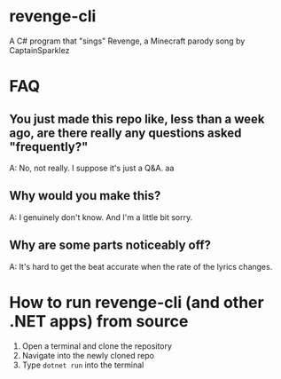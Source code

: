 # revenge-cli 
A C# program that "sings" Revenge, a Minecraft parody song by CaptainSparklez 

# FAQ
## You just made this repo like, less than a week ago, are there really any questions asked "frequently?"

A: No, not really. I suppose it's just a Q&A.
aa

## Why would you make this?

A: I genuinely don't know. And I'm a little bit sorry.


## Why are some parts noticeably off?

A: It's hard to get the beat accurate when the rate of the lyrics changes.

# How to run revenge-cli (and other .NET apps) from source
1. Open a terminal and clone the repository
2. Navigate into the newly cloned repo
3. Type `dotnet run` into the terminal
